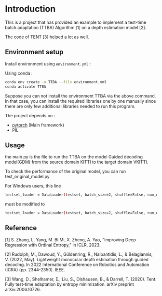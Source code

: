# Introduction

This is a project that has provided an example to implement a test-time batch adaptation (TTBA) Algorithm [1] on a depth estimation model [2].

The code of TENT [3] helped a lot as well. 


## **Environment setup**

Install environment using `environment.yml` : 

Using conda : 

```bash
conda env create -n TTBA --file environment.yml
conda activate TTBA
```

Suppose you can not install the environment TTBA via the above command. In that case, you can install the required libraries one by one manually since there are only few additional libraries needed to run this program.

The project depends on :
- [pytorch](https://pytorch.org/) (Main framework)
- PIL


## **Usage**

the main.py is the file to run the TTBA on the model Guided decoding model(GDM) from the source domain KITTI to the target domain VKITTI.

To check the performance of the original model, you can run test_original_model.py

For Windows users, this line 
```bash
testset_loader = DataLoader(testset, batch_size=2, shuffle=False, num_workers=2, pin_memory=True, drop_last=True)       # drop_last=True
```
must be modified to
```bash
testset_loader = DataLoader(testset, batch_size=2, shuffle=False, num_workers=0, pin_memory=True, drop_last=True)       # drop_last=True
```

## Reference

[1] S. Zhang, L. Yang, M. Bi Mi, X. Zheng, A. Yao, "Improving Deep Regression with Ordinal Entropy," in ICLR, 2023.

[2] Rudolph, M., Dawoud, Y., Güldenring, R., Nalpantidis, L., & Belagiannis, V. (2022, May). Lightweight monocular depth estimation through guided decoding. In 2022 International Conference on Robotics and Automation (ICRA) (pp. 2344-2350). IEEE.

[3] Wang, D., Shelhamer, E., Liu, S., Olshausen, B., & Darrell, T. (2020). Tent: Fully test-time adaptation by entropy minimization. arXiv preprint arXiv:2006.10726.

